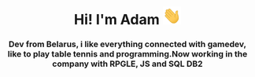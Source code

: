 <h1 align="center"> Hi! I'm Adam <img src="https://github.com/TryToCompile/TryToCompile/blob/main/gifs/Hi.gif" height="36"></h1>
<h3 align="center"> Dev from Belarus, i like everything connected with gamedev, like to play table tennis and programming.Now working in the company with RPGLE, JS and SQL DB2 </h3>








<!--
**TryToCompile/TryToCompile** is a ✨ _special_ ✨ repository because its `README.md` (this file) appears on your GitHub profile.

Here are some ideas to get you started:

- 🔭 I’m currently working on ...
- 🌱 I’m currently learning ...
- 👯 I’m looking to collaborate on ...
- 🤔 I’m looking for help with ...
- 💬 Ask me about ...
- 📫 How to reach me: ...
- 😄 Pronouns: ...
- ⚡ Fun fact: ...
-->
